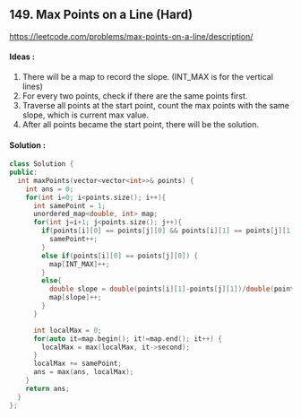 ## **149. Max Points on a Line (Hard)**


https://leetcode.com/problems/max-points-on-a-line/description/


#### Ideas :
1. There will be a map to record the slope. (INT_MAX is for the vertical lines)
2. For every two points, check if there are the same points first.
3. Traverse all points at the start point, count the max points with the same slope, which is current max value.
4. After all points became the start point, there will be the solution.

#### Solution :
```C++
class Solution {
public:
  int maxPoints(vector<vector<int>>& points) {
    int ans = 0;
    for(int i=0; i<points.size(); i++){
      int samePoint = 1;
      unordered_map<double, int> map;
      for(int j=i+1; j<points.size(); j++){
        if(points[i][0] == points[j][0] && points[i][1] == points[j][1]) {
          samePoint++;
        }
        else if(points[i][0] == points[j][0]) {
          map[INT_MAX]++;
        }
        else{
          double slope = double(points[i][1]-points[j][1])/double(points[i][0]-points[j][0]);
          map[slope]++;
        }
      }

      int localMax = 0;
      for(auto it=map.begin(); it!=map.end(); it++) {
        localMax = max(localMax, it->second);
      }
      localMax += samePoint;
      ans = max(ans, localMax);
    }
    return ans;      
  }
};
```